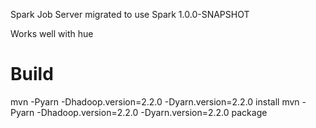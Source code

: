 Spark Job Server migrated to use Spark 1.0.0-SNAPSHOT

Works well with hue 

<h1>Build</h1>

mvn -Pyarn -Dhadoop.version=2.2.0 -Dyarn.version=2.2.0 install
mvn -Pyarn -Dhadoop.version=2.2.0 -Dyarn.version=2.2.0 package



